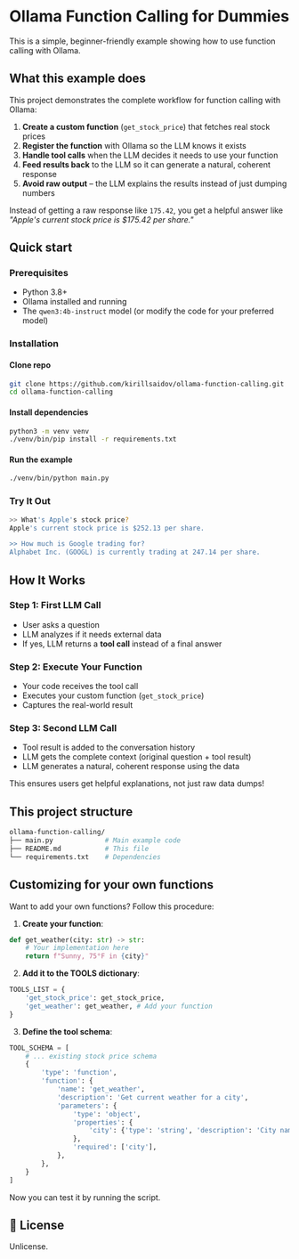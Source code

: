 # Ollama Function Calling for Dummies

This is a simple, beginner-friendly example showing how to use function calling with Ollama.

## What this example does

This project demonstrates the complete workflow for function calling with Ollama:

1. **Create a custom function** (`get_stock_price`) that fetches real stock prices
2. **Register the function** with Ollama so the LLM knows it exists
3. **Handle tool calls** when the LLM decides it needs to use your function
4. **Feed results back** to the LLM so it can generate a natural, coherent response
5. **Avoid raw output** – the LLM explains the results instead of just dumping numbers

Instead of getting a raw response like `175.42`, you get a helpful answer like *"Apple's current stock price is $175.42 per share."*

## Quick start

### Prerequisites
- Python 3.8+
- Ollama installed and running
- The `qwen3:4b-instruct` model (or modify the code for your preferred model)

### Installation
#### Clone repo
```sh
git clone https://github.com/kirillsaidov/ollama-function-calling.git
cd ollama-function-calling
```
#### Install dependencies
```sh
python3 -m venv venv
./venv/bin/pip install -r requirements.txt
```

#### Run the example
```sh
./venv/bin/python main.py
```

### Try It Out
```sh
>> What's Apple's stock price?
Apple's current stock price is $252.13 per share.

>> How much is Google trading for?
Alphabet Inc. (GOOGL) is currently trading at 247.14 per share.
```

## How It Works
### Step 1: First LLM Call
- User asks a question
- LLM analyzes if it needs external data
- If yes, LLM returns a **tool call** instead of a final answer

### Step 2: Execute Your Function
- Your code receives the tool call
- Executes your custom function (`get_stock_price`)
- Captures the real-world result

### Step 3: Second LLM Call
- Tool result is added to the conversation history
- LLM gets the complete context (original question + tool result)
- LLM generates a natural, coherent response using the data

This ensures users get helpful explanations, not just raw data dumps!

## This project structure

```sh
ollama-function-calling/
├── main.py             # Main example code
├── README.md           # This file
└── requirements.txt    # Dependencies
```

## Customizing for your own functions

Want to add your own functions? Follow this procedure:

1. **Create your function**:
```py
def get_weather(city: str) -> str:
    # Your implementation here
    return f"Sunny, 75°F in {city}"
```

2. **Add it to the TOOLS dictionary**:
```py
TOOLS_LIST = {
    'get_stock_price': get_stock_price,
    'get_weather': get_weather, # Add your function
}
```

3. **Define the tool schema**:
```py
TOOL_SCHEMA = [
    # ... existing stock price schema
    {
        'type': 'function',
        'function': {
            'name': 'get_weather',
            'description': 'Get current weather for a city',
            'parameters': {
                'type': 'object',
                'properties': {
                    'city': {'type': 'string', 'description': 'City name'}
                },
                'required': ['city'],
            },
        },
    }
]
```

Now you can test it by running the script.

## 📄 License
Unlicense.
